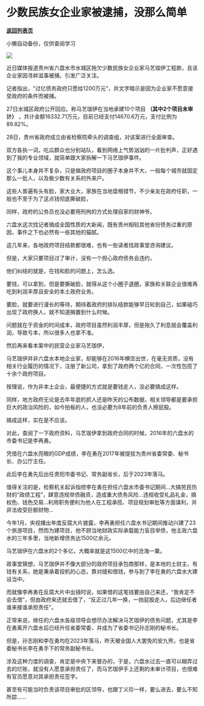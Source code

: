 # 少数民族女企业家被逮捕，没那么简单

[**返回列表页**](/gzh/政事堂2019)

小懒自动备份，仅供查阅学习

![](https://mmbiz.qpic.cn/mmbiz_png/rxhS23yu8cOAwhH1QpWj0Md91mxJYwmNwHohS0n4eyR5xWa1hNPxRlhQ5UpYibmgfK7U4gcAlibT251kB0Sr81CA/640?wx_fmt=png&from;=appmsg)

近日媒体报道贵州省六盘水市水城区拖欠少数民族女企业家马艺珈伊工程款，且该企业家因寻衅滋事被捕，引发广泛关注。  

记者指出，“过亿债务政府只愿给1200万元”，并文字暗示是因为企业家不愿意接受政府的条件而被捕。

27日水城区政府公开回应。称马艺珈伊在当地承建10个项目 **（其中2个项目未审计）**
，共计金额16332.71万元，目前已经支付14670.6万元，支付比例为89.82%。

28日，贵州省政府成立由省检察院牵头的调查组，对该案进行全面审查。  

双方各执一词，吃瓜群众也分别站队，看到网络上气势汹汹的一片批判声，正好遇到了我的专业领域，就简单跟大家拆解一下马艺珈伊事件。

这个事儿本身并不复杂，只是做政府项目的圈子本身并不大，一般每个城市就固定那么一批人，以及极少数有关系的外来户。  

这些人普遍有头有脸，家大业大，家族在当地盘根错节，不少亲友在政府任职，一般也不至于为了这点钱彻底撕破脸，

同样，政府的公务员也没必要用刑拘的方式处理自家的财神爷。

六盘水这次找记者搞成全国性质的大新闻，既有贵州相较其他省份债务过重的原因，事件之下也必然有一些其他的猫腻。

这几年来，各地政府项目结款都很难，也有一些读者找政事堂咨询建议。

但是，大家只要项目过了审计，没有一个担心政府债务会违约，  

他们纠结的就是，在钱和脸的问题上，怎么选。  

要钱，可以拿到，但是要撕破脸，就得从这个小圈子退圈，家族和关联企业很难再吃到利润丰厚且安全的本土政府业务。

要脸，就要进行漫长的等待，期待着政府的排队结款能够早日轮到自己，如果碰巧出现了政府换人，就不知道搁置到什么时候。  

问题就在于资金的时间成本，政府项目虽然利润丰厚，但是拖久了利息就会覆盖利润，导致亏本，所以很多人也拿不准。  

然后再来看本案中的民营企业家马艺珈伊，

马艺珈伊并非六盘水本地企业家，却能够在2016年横空出世，在毫无资质，没有相关行业履历的情况下，注册了新公司，拿到了政府两个亿的合同，一次性包揽了十余个政府项目。

按理说，作为非本土企业，最便捷的方式就是要钱走人，没必要搞成这样。

同样，地方政府无论是去年年底的抓人还是昨天的公布数据，相关领导都是要承担巨大的政治风险的，如今拍板的人，也没必要为8年前的负责人擦屁股。

搞成这样，实在是不应该。

对此，查阅了一下政府资料，马艺珈伊拿到政府合同的时候，2016年的六盘水的市委书记是李再勇。

凭借在六盘水亮眼的GDP成绩，李在勇在2017年被提拔为贵州省委常委、秘书长、办公厅主任。

此后李在勇先后出任贵阳市委书记、常务副省长，后于2023年落马。

值得关注的是，检察机关起诉指控李在勇在担任六盘水市委书记期间...大搞劳民伤财的“政绩工程”，肆意违规举债融资，造成重大债务风险...违规收受礼品礼金，搞权色、钱色交易...利用职务便利为他人在工程承揽、项目规划审批等方面谋利，并非法收受巨额财物...

今年1月，央视播出年度反腐大片披露，李再勇担任六盘水书记期间推动兴建了23个旅游项目，然而为建项目，他不顾当地财政实际承载能力盲目举债，他主政六盘水的三年多里，当地新增债务达1500亿余元。

马艺珈伊在六盘水的2个多亿，大概率就是这1500亿中的沧海一粟。

政事堂猜想，马艺珈伊并不像大部分的政府项目承包商那样，是本地的土财主，有钱有关系，她是秉承着投机的心态，靠对缝和借钱，参与到了李在勇的六盘水大建设当中。

而就像李再勇在反腐大片中出镜时说，如果借的这笔钱要由自己来还，“我肯定不会去借”，但由政府来还就去借了，“反正过几年一换，一拍屁股走人，后边继任者谁来接谁承担责任”。

正常来说，继任的六盘水各级领导会想尽办法解决马艺珈伊的债务问题，尤其是李在勇离开六盘水后已经升任省委常委，并成为了省委书记孙志刚的秘书长。  

但是，孙志刚和李在勇均在2023年落马，昨天被全国人大罢免的安九熊，也是省委秘书长李在勇手下的常务副秘书长。  

涉及这种力度的调查，肯定是中央下来督办的，于是，六盘水过去一直可以糊弄过去的烂账，就没有人愿意承担责任了，而马艺珈伊手上还剩的未审计项目，也很难有官员愿意对其承担责任签字。

甚至有可能当时负责该项目审批的区领导，也跟丁义珍一样，要么进去，要么不知所踪......

